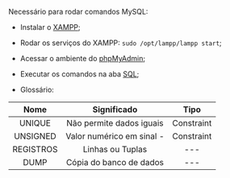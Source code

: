 Necessário para rodar comandos MySQL:
- Instalar o [XAMPP](https://www.edivaldobrito.com.br/como-instalar-o-xampp-no-linux/);

- Rodar os serviços do XAMPP: `sudo /opt/lampp/lampp start`;

- Acessar o ambiente do [phpMyAdmin](http://localhost/phpmyadmin/);

- Executar os comandos na aba [SQL](http://localhost/phpmyadmin/index.php?route=/server/sql);

- Glossário:

Nome | Significado | Tipo
:----------: | :-----------: | :----------:
UNIQUE | Não permite dados iguais | Constraint
UNSIGNED | Valor numérico em sinal - | Constraint
REGISTROS | Linhas ou Tuplas | ---
DUMP | Cópia do banco de dados | ---
